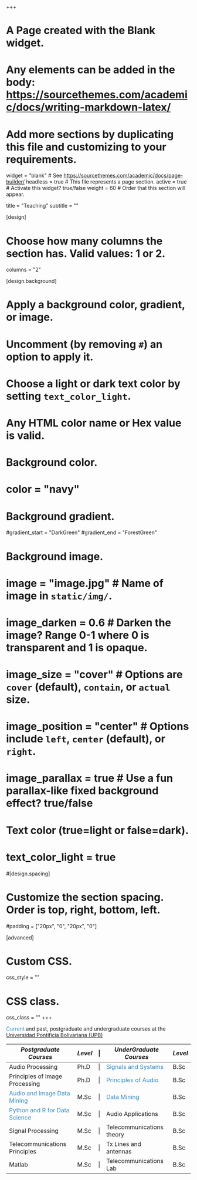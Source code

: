 +++
# A Page created with the Blank widget.
# Any elements can be added in the body: https://sourcethemes.com/academic/docs/writing-markdown-latex/
# Add more sections by duplicating this file and customizing to your requirements.

widget = "blank"  # See https://sourcethemes.com/academic/docs/page-builder/
headless = true  # This file represents a page section.
active = true  # Activate this widget? true/false
weight = 60  # Order that this section will appear.

title = "Teaching"
subtitle = ""

[design]
  # Choose how many columns the section has. Valid values: 1 or 2.
  columns = "2"

[design.background]
  # Apply a background color, gradient, or image.
  #   Uncomment (by removing `#`) an option to apply it.
  #   Choose a light or dark text color by setting `text_color_light`.
  #   Any HTML color name or Hex value is valid.

  # Background color.
  # color = "navy"
  
  # Background gradient.
  #gradient_start = "DarkGreen"
  #gradient_end = "ForestGreen"
  
  # Background image.
  # image = "image.jpg"  # Name of image in `static/img/`.
  # image_darken = 0.6  # Darken the image? Range 0-1 where 0 is transparent and 1 is opaque.
  # image_size = "cover"  #  Options are `cover` (default), `contain`, or `actual` size.
  # image_position = "center"  # Options include `left`, `center` (default), or `right`.
  # image_parallax = true  # Use a fun parallax-like fixed background effect? true/false
  
  # Text color (true=light or false=dark).
  # text_color_light = true

#[design.spacing]
  # Customize the section spacing. Order is top, right, bottom, left.
  #padding = ["20px", "0", "20px", "0"]

[advanced]
 # Custom CSS. 
 css_style = ""
 
 # CSS class.
 css_class = ""
+++

<span style="color:#328cc1">Current</span> and past, postgraduate and undergraduate courses at the [Universidad Pontificia Bolivariana (UPB)](http://www.upb.edu.co/)

| *Postgraduate Courses* |  *Level*  | &#124; | *UnderGraduate Courses* |  *Level*  |
| -----------------------| :----- | --- | ---------------------- | :----- |
| Audio Processing      |   Ph.D  | &#124; | <span style="color:#328cc1"> Signals and Systems</span>|   B.Sc  |
| Principles of Image Processing | Ph.D |&#124; |<span style="color:#328cc1"> Principles of Audio</span> |   B.Sc  |
| <span style="color:#328cc1">Audio and Image Data Mining</span>   |   M.Sc  |&#124; | <span style="color:#328cc1">Data Mining</span>   |   B.Sc  |
| <span style="color:#328cc1">Python and R for Data Science</span>  | M.Sc  | &#124;  | Audio Applications   |  B.Sc   |
| Signal Processing   | M.Sc    |&#124; |Telecommunications theory   |  B.Sc   |
| Telecommunications Principles | M.Sc |&#124; | Tx Lines and antennas | B.Sc   |
| Matlab  | M.Sc    |&#124; | Telecommunications Lab  |B.Sc |